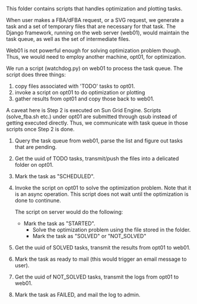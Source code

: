 This folder contains scripts that handles optimization and plotting tasks.

When user makes a FBA/dFBA request, or a SVG request, we generate a task and a set of
temporary files that are necessary for that task. The Django framework, running on the
web server (web01), would maintain the task queue, as well as the set of intermediate
files.

Web01 is not powerful enough for solving optimization problem though. Thus, we would need
to employ another machine, opt01, for optimization.

We run a script (watchdog.py) on web01 to process the task queue. The script does three
things:

1. copy files associated with 'TODO' tasks to opt01.
2. invoke a script on opt01 to do optimization or plotting
3. gather results from opt01 and copy those back to web01.

A caveat here is Step 2 is executed on Sun Grid Engine. Scripts (solve_fba.sh etc.)
under opt01 are submitted through qsub instead of getting executed directly. Thus,
we communicate with task queue in those scripts once Step 2 is done.




   1. Query the task queue from web01, parse the list and figure out tasks that are pending.
   2. Get the uuid of TODO tasks, transmit/push the files into a delicated folder on opt01.
   3. Mark the task as "SCHEDULED".
   4. Invoke the script on opt01 to solve the optimization problem. Note that it is an async operation.
      This script does not wait until the optimization is done to continune.

         The script on server would do the following:
	   - Mark the task as "STARTED".
           - Solve the optimization problem using the file stored in the folder.
           - Mark the task as "SOLVED" or "NOT_SOLVED"

   5. Get the uuid of SOLVED tasks, transmit the results from opt01 to web01.
   6. Mark the task as ready to mail (this would trigger an email message to user).
   7. Get the uuid of NOT_SOLVED tasks, transmit the logs from opt01 to web01.
   8. Mark the task as FAILED, and mail the log to admin.

